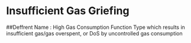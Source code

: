 # Insufficient Gas Griefing

##Deffrent Name :
  High Gas Consumption Function Type 
  which results in insufficient gas/gas overspent, or DoS by uncontrolled gas consumption  
